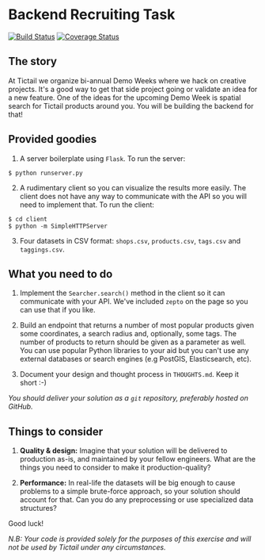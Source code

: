Backend Recruiting Task
=======================

[![Build Status](https://secure.travis-ci.org/Alir3z4/tictail-search.png)](http://travis-ci.org/Alir3z4/tictail-search)
[![Coverage Status](https://coveralls.io/repos/Alir3z4/tictail-search/badge.svg)](https://coveralls.io/r/Alir3z4/tictail-search)


The story
---------

At Tictail we organize bi-annual Demo Weeks where we hack on creative projects. It's a
good way to get that side project going or validate an idea for a new feature. One of the
ideas for the upcoming Demo Week is spatial search for Tictail products around you. You
will be building the backend for that!


Provided goodies
----------------

1. A server boilerplate using `Flask`. To run the server:

  ```
  $ python runserver.py
  ```

2. A rudimentary client so you can visualize the results more easily. The client does not
have any way to communicate with the API so you will need to implement that. To run the
client:

  ```
  $ cd client
  $ python -m SimpleHTTPServer
  ```

3. Four datasets in CSV format: `shops.csv`, `products.csv`, `tags.csv` and `taggings.csv`.


What you need to do
-------------------

1. Implement the `Searcher.search()` method in the client so it can communicate with your
API. We've included `zepto` on the page so you can use that if you like.

2. Build an endpoint that returns a number of most popular products given some coordinates,
a search radius and, optionally, some tags. The number of products to return should be
given as a parameter as well. You can use popular Python libraries to your aid but you
can't use any external databases or search engines (e.g PostGIS, Elasticsearch, etc).

3. Document your design and thought process in `THOUGHTS.md`. Keep it short :-)

*You should deliver your solution as a `git` repository, preferably hosted on GitHub.*

Things to consider
------------------

1. **Quality & design:** Imagine that your solution will be delivered to production as-is,
and maintained by your fellow engineers. What are the things you need to consider to make
it production-quality?

2. **Performance:** In real-life the datasets will be big enough to cause problems to a
simple brute-force approach, so your solution should account for that. Can you do any
preprocessing or use specialized data structures?

Good luck!

*N.B: Your code is provided solely for the purposes of this exercise and will not be used by
Tictail under any circumstances.*
